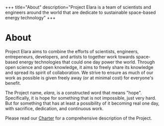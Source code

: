 +++
title="About"
description="Project Elara is a team of scientists and engineers around the world that are dedicate to sustainable space-based energy technology"
+++

# About

Project Elara aims to combine the efforts of scientists, engineers, entrepeneurs, developers, and artists to together work towards space-based energy technologies that could one day power the world. Through open science and open knowledge, it aims to freely share its knowledge and spread its spirit of collaboration. We strive to ensure as much of our work as possible is given freely away (or at minimal cost) for everyone's benefit.

The Project name, _elara_, is a constructed word that means "hope". Specifically, it is hope for something that is not impossible, just very hard. But for something that has at least a possibility of it becoming real one day, with sacrifice, dedication, and continuous work.

Please read our [Charter](@/charter.md) for a comprehensive description of the Project.